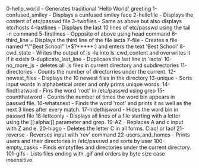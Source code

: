 0-hello_world - Generates traditional 'Hello World' greeting
1-confused_smiley - Displays a cunfused smiley face
2-hellofile - Displays the content of etc/passwd file
3-twofiles - Same as above but also displays etc/hosts
4-lastlines - Displays the last 10 lines of etc/passwd using the tail -n command
5-firstlines - Opposite of above using head command
6-third_line = Displays the third line of the file iacta
7-file - Creates a file named \*\\'"Best School"\'\\*$\?\*\*\*\*\*:) and enters the text 'Best School'
8-cwd_state - Writes the output of ls -la into ls_cwd_content and overwrites it if it exists
9-duplicate_last_line - Duplicaes the last line in 'iacta'
10-no_more_js - deletes all .js files in current directory and subdirectories
11-directories - Counts the number of directorries under the current.
12-newest_files - Displays the 10 newest files in the directory
13-unique - Sorts input words in alphabetical order and only prints unique words.
14-findthatword - Fins the word 'root' in /etc/passwd using grep
15-countthatword - Counts the number of times the word bin appears in passwd file.
16-whatsnext - Finds the word 'root' and prints it as well as the next 3 lines after every match.
17-hidethisword - Hides the word bin in passwd file
18-letteonly - Displays all lines of a file starting with a letter using the [[:alpha:]] parameter and grep.
19-AZ - Replaces A and c input with Z and e.
20-hiago - Deletes the letter C in all forms. Ciao! or Iao!
21-reverse - Reverses input with 'rev' command
22-users_and_homes - Prints users and their directories in /etc/passwd and sorts by user
100-empty_casks - Finds emptyfiles and directories under the current directory.
101-gifs - Lists files ending with .gif and orders by byte size case insensitive.
